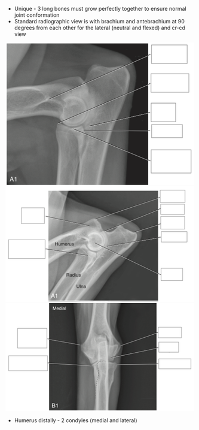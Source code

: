 * Unique - 3 long bones must grow perfectly together to ensure normal joint conformation
* Standard radiographic view is with brachium and antebrachium at 90 degrees from each other for the lateral (neutral and flexed) and cr-cd view

![](Atlas-Fig4-26A1.png)
![](Atlas-Fig4-27A1.png)
![](Atlas-4-27B1.png)
* Humerus distally - 2 condyles (medial and lateral)